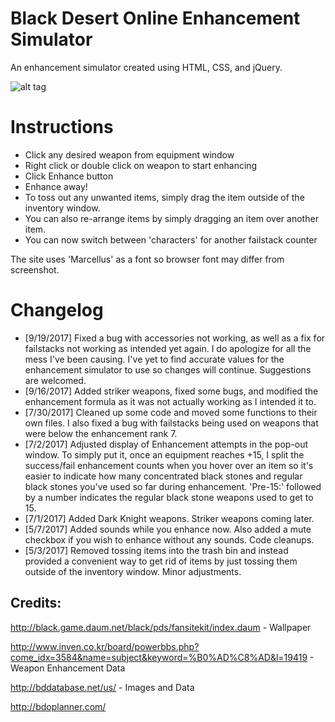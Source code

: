 # Black Desert Online Enhancement Simulator

An enhancement simulator created using HTML, CSS, and jQuery.

![alt tag](https://puu.sh/vEUvJ/bd3bc3ab96.jpg)


# Instructions
- Click any desired weapon from equipment window
- Right click or double click on weapon to start enhancing
- Click Enhance button
- Enhance away!
- To toss out any unwanted items, simply drag the item outside of the inventory window.
- You can also re-arrange items by simply dragging an item over another item.
- You can now switch between 'characters' for another failstack counter

The site uses 'Marcellus' as a font so browser font may differ from screenshot.

# Changelog
- [9/19/2017] Fixed a bug with accessories not working, as well as a fix for failstacks not working as intended yet again. I do apologize for all the mess I've been causing. I've yet to find accurate values for the enhancement simulator to use so changes will continue. Suggestions are welcomed.
- [9/16/2017] Added striker weapons, fixed some bugs, and modified the enhancement formula as it was not actually working as I intended it to.
- [7/30/2017] Cleaned up some code and moved some functions to their own files. I also fixed a bug with failstacks being used on weapons that were below the enhancement rank 7.
- [7/2/2017] Adjusted display of Enhancement attempts in the pop-out window. To simply put it, once an equipment reaches +15, I split the success/fail enhancement counts when you hover over an item so it's easier to indicate how many concentrated black stones and regular black stones you've used so far during enhancement. 'Pre-15:' followed by a number indicates the regular black stone weapons used to get to 15.
- [7/1/2017] Added Dark Knight weapons. Striker weapons coming later.
- [5/7/2017] Added sounds while you enhance now. Also added a mute checkbox if you wish to enhance without any sounds. Code cleanups.
- [5/3/2017] Removed tossing items into the trash bin and instead provided a convenient way to get rid of items by just tossing them outside of the inventory window. Minor adjustments. 

## Credits:

http://black.game.daum.net/black/pds/fansitekit/index.daum - Wallpaper

http://www.inven.co.kr/board/powerbbs.php?come_idx=3584&name=subject&keyword=%B0%AD%C8%AD&l=19419 - Weapon Enhancement Data

http://bddatabase.net/us/ - Images and Data

http://bdoplanner.com/ 
